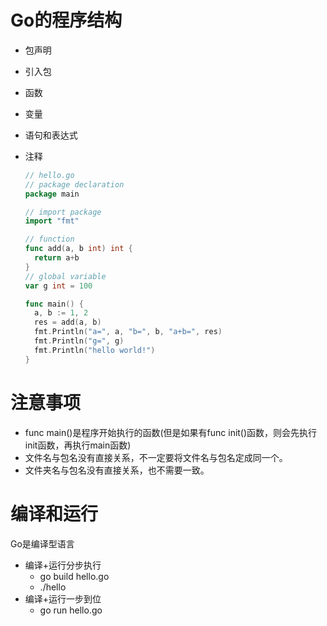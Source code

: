 # Go的程序结构
* 包声明

* 引入包

* 函数

* 变量

* 语句和表达式

* 注释

  ```go
  // hello.go
  // package declaration
  package main
  
  // import package
  import "fmt"
  
  // function
  func add(a, b int) int {
    return a+b
  }
  // global variable
  var g int = 100
  
  func main() {
    a, b := 1, 2
    res = add(a, b)
    fmt.Println("a=", a, "b=", b, "a+b=", res)
    fmt.Println("g=", g)
    fmt.Println("hello world!")
  }
  ```

  

# 注意事项
* func main()是程序开始执行的函数(但是如果有func init()函数，则会先执行init函数，再执行main函数)
* 文件名与包名没有直接关系，不一定要将文件名与包名定成同一个。
*  文件夹名与包名没有直接关系，也不需要一致。

# 编译和运行
Go是编译型语言
* 编译+运行分步执行 
    * go build hello.go
    * ./hello
* 编译+运行一步到位
    * go run hello.go 